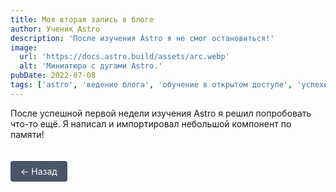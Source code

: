 ```yaml
---
title: Моя вторая запись в блоге
author: Ученик Astro
description: 'После изучения Astro я не смог остановиться!'
image:
  url: 'https://docs.astro.build/assets/arc.webp'
  alt: 'Миниатюра с дугами Astro.'
pubDate: 2022-07-08
tags: ['astro', 'ведение блога', 'обучение в открытом доступе', 'успехи']
---
```


После успешной первой недели изучения Astro я решил попробовать что-то ещё. Я написал и импортировал небольшой компонент по памяти!

<a href="javascript:history.back()" class="back-button">← Назад</a>

<style>
  .back-button {
    display: inline-block;
    padding: 8px 16px;
    background-color: #4a5568;
    color: white;
    text-decoration: none;
    border-radius: 4px;
    margin-top: 20px;
  }
  
  .back-button:hover {
    background-color: #2d3748;
  }
</style>

